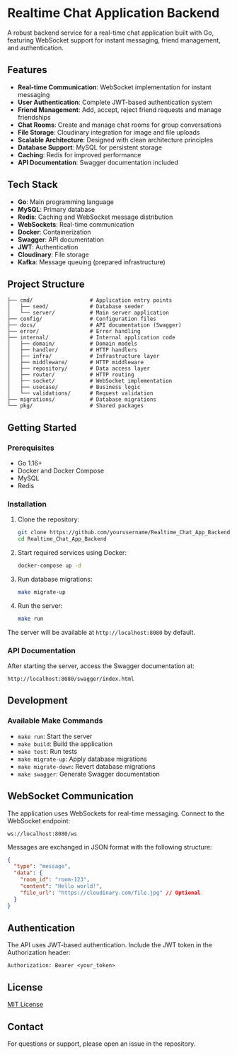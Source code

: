 # Realtime Chat Application Backend

A robust backend service for a real-time chat application built with Go, featuring WebSocket support for instant messaging, friend management, and authentication.

## Features

- **Real-time Communication**: WebSocket implementation for instant messaging
- **User Authentication**: Complete JWT-based authentication system
- **Friend Management**: Add, accept, reject friend requests and manage friendships
- **Chat Rooms**: Create and manage chat rooms for group conversations
- **File Storage**: Cloudinary integration for image and file uploads
- **Scalable Architecture**: Designed with clean architecture principles
- **Database Support**: MySQL for persistent storage
- **Caching**: Redis for improved performance
- **API Documentation**: Swagger documentation included

## Tech Stack

- **Go**: Main programming language
- **MySQL**: Primary database
- **Redis**: Caching and WebSocket message distribution
- **WebSockets**: Real-time communication
- **Docker**: Containerization
- **Swagger**: API documentation
- **JWT**: Authentication
- **Cloudinary**: File storage
- **Kafka**: Message queuing (prepared infrastructure)

## Project Structure

```
├── cmd/                  # Application entry points
│   ├── seed/             # Database seeder
│   └── server/           # Main server application
├── config/               # Configuration files
├── docs/                 # API documentation (Swagger)
├── error/                # Error handling
├── internal/             # Internal application code
│   ├── domain/           # Domain models
│   ├── handler/          # HTTP handlers
│   ├── infra/            # Infrastructure layer
│   ├── middleware/       # HTTP middleware
│   ├── repository/       # Data access layer
│   ├── router/           # HTTP routing
│   ├── socket/           # WebSocket implementation
│   ├── usecase/          # Business logic
│   └── validations/      # Request validation
├── migrations/           # Database migrations
└── pkg/                  # Shared packages
```

## Getting Started

### Prerequisites

- Go 1.16+
- Docker and Docker Compose
- MySQL
- Redis

### Installation

1. Clone the repository:
   ```bash
   git clone https://github.com/yourusername/Realtime_Chat_App_Backend.git
   cd Realtime_Chat_App_Backend
   ```

2. Start required services using Docker:
   ```bash
   docker-compose up -d
   ```

3. Run database migrations:
   ```bash
   make migrate-up
   ```

4. Run the server:
   ```bash
   make run
   ```

The server will be available at `http://localhost:8080` by default.

### API Documentation

After starting the server, access the Swagger documentation at:
```
http://localhost:8080/swagger/index.html
```

## Development

### Available Make Commands

- `make run`: Start the server
- `make build`: Build the application
- `make test`: Run tests
- `make migrate-up`: Apply database migrations
- `make migrate-down`: Revert database migrations
- `make swagger`: Generate Swagger documentation

## WebSocket Communication

The application uses WebSockets for real-time messaging. Connect to the WebSocket endpoint:

```
ws://localhost:8080/ws
```

Messages are exchanged in JSON format with the following structure:

```json
{
  "type": "message",
  "data": {
    "room_id": "room-123",
    "content": "Hello world!",
    "file_url": "https://cloudinary.com/file.jpg" // Optional
  }
}
```

## Authentication

The API uses JWT-based authentication. Include the JWT token in the Authorization header:

```
Authorization: Bearer <your_token>
```

## License

[MIT License](LICENSE)

## Contact

For questions or support, please open an issue in the repository.

